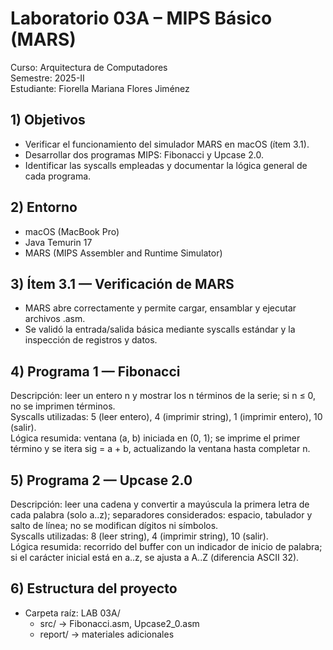 # Laboratorio 03A – MIPS Básico (MARS)

Curso: Arquitectura de Computadores  
Semestre: 2025-II  
Estudiante: Fiorella Mariana Flores Jiménez

## 1) Objetivos
- Verificar el funcionamiento del simulador MARS en macOS (ítem 3.1).
- Desarrollar dos programas MIPS: Fibonacci y Upcase 2.0.
- Identificar las syscalls empleadas y documentar la lógica general de cada programa.

## 2) Entorno
- macOS (MacBook Pro)
- Java Temurin 17
- MARS (MIPS Assembler and Runtime Simulator)

## 3) Ítem 3.1 — Verificación de MARS
- MARS abre correctamente y permite cargar, ensamblar y ejecutar archivos .asm.
- Se validó la entrada/salida básica mediante syscalls estándar y la inspección de registros y datos.

## 4) Programa 1 — Fibonacci
Descripción: leer un entero n y mostrar los n términos de la serie; si n ≤ 0, no se imprimen términos.  
Syscalls utilizadas: 5 (leer entero), 4 (imprimir string), 1 (imprimir entero), 10 (salir).  
Lógica resumida: ventana (a, b) iniciada en (0, 1); se imprime el primer término y se itera sig = a + b, actualizando la ventana hasta completar n.

## 5) Programa 2 — Upcase 2.0
Descripción: leer una cadena y convertir a mayúscula la primera letra de cada palabra (solo a..z); separadores considerados: espacio, tabulador y salto de línea; no se modifican dígitos ni símbolos.  
Syscalls utilizadas: 8 (leer string), 4 (imprimir string), 10 (salir).  
Lógica resumida: recorrido del buffer con un indicador de inicio de palabra; si el carácter inicial está en a..z, se ajusta a A..Z (diferencia ASCII 32).

## 6) Estructura del proyecto
- Carpeta raíz: LAB 03A/
  - src/ → Fibonacci.asm, Upcase2_0.asm
  - report/ → materiales adicionales
